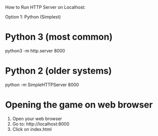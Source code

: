 
How to Run HTTP Server on Localhost:

  Option 1: Python (Simplest)

  # Python 3 (most common)
  python3 -m http.server 8000

  # Python 2 (older systems)
  python -m SimpleHTTPServer 8000


# Opening the game on web browser
  1. Open your web browser
  2. Go to: http://localhost:8000
  3. Click on index.html
